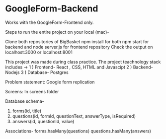 # GoogleForm-Backend

Works with the GoogleForm-Frontend only.

Steps to run the entire project on your local (mac)-

Clone both repositories of BigBasket 
npm install for both 
npm start for backend and node server.js for frontend repository 
Check the output on localhost:3000 or localhost:8001

This project was made during class practice. The project teachnology stack includes -> 
1 ) Frontend- React , CSS, HTML and Javascipt 
2 ) Backend- Nodejs 
3 ) Database- Postgres

Problem statement: Google form replication

Screens: In screens folder

Database schema-
1. forms(id, title)
2. questions(id, formId, questionText, answerType, isRequired)
3. answers(id, questionId, value)

Associations-
forms.hasMany(questions)
questions.hasMany(answers)